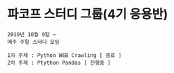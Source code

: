 # 파코프 스터디 그룹(4기 응용반)
```
2019년 10월 9일 ~
매주 주말 스터디 모임
```
```
1차 주제 : Python WEB Crawling [ 종료 ]
2차 주제 : Ptython Pandas [ 진행중 ]
```
